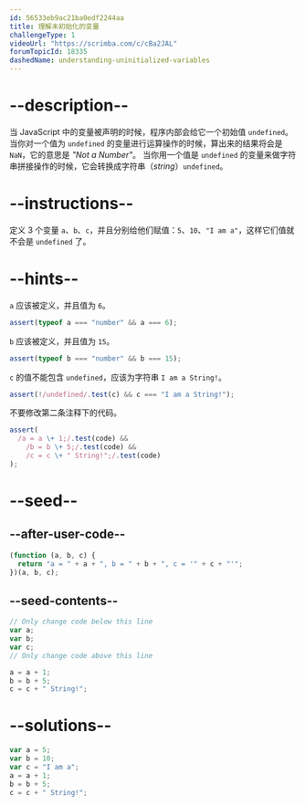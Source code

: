 ```yaml
---
id: 56533eb9ac21ba0edf2244aa
title: 理解未初始化的变量
challengeType: 1
videoUrl: "https://scrimba.com/c/cBa2JAL"
forumTopicId: 18335
dashedName: understanding-uninitialized-variables
---
```


# --description--

当 JavaScript 中的变量被声明的时候，程序内部会给它一个初始值 `undefined`。 当你对一个值为 `undefined` 的变量进行运算操作的时候，算出来的结果将会是 `NaN`，它的意思是 <dfn>"Not a Number"</dfn>。 当你用一个值是 `undefined` 的变量来做字符串拼接操作的时候，它会转换成字符串（<dfn>string</dfn>）`undefined`。

# --instructions--

定义 3 个变量 `a`、`b`、`c`，并且分别给他们赋值：`5`、`10`、`"I am a"`，这样它们值就不会是 `undefined` 了。

# --hints--

`a` 应该被定义，并且值为 `6`。

```js
assert(typeof a === "number" && a === 6);
```

`b` 应该被定义，并且值为 `15`。

```js
assert(typeof b === "number" && b === 15);
```

`c` 的值不能包含 `undefined`，应该为字符串 `I am a String!`。

```js
assert(!/undefined/.test(c) && c === "I am a String!");
```

不要修改第二条注释下的代码。

```js
assert(
  /a = a \+ 1;/.test(code) &&
    /b = b \+ 5;/.test(code) &&
    /c = c \+ " String!";/.test(code)
);
```

# --seed--

## --after-user-code--

```js
(function (a, b, c) {
  return "a = " + a + ", b = " + b + ", c = '" + c + "'";
})(a, b, c);
```

## --seed-contents--

```js
// Only change code below this line
var a;
var b;
var c;
// Only change code above this line

a = a + 1;
b = b + 5;
c = c + " String!";
```

# --solutions--

```js
var a = 5;
var b = 10;
var c = "I am a";
a = a + 1;
b = b + 5;
c = c + " String!";
```
